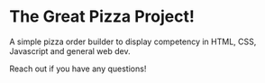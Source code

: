 # The Great Pizza Project!
A simple pizza order builder to display competency in HTML, CSS, Javascript and general web dev.

Reach out if you have any questions!

